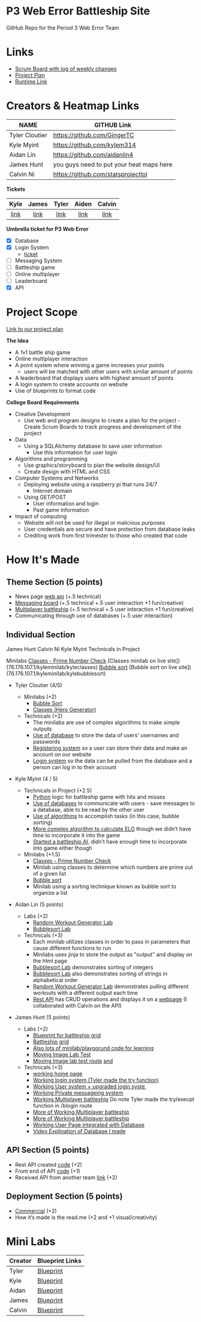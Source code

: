 # P3 Web Error Battleship Site 
GitHub Repo for the Period 3 Web Error Team
# Links
- [Scrum Board with log of weekly changes](https://github.com/kylem314/p3-web-error-project/projects/1)
- [Project Plan](https://docs.google.com/document/d/1mxCPJsmhk86rFyu8uSxPnQBxzuSYuO-hp269rwPNfx8/edit)
- [Runtime Link](https://76.176.107.1)

# Creators & Heatmap Links
NAME             | GITHUB Link |
-------------    | -------------- |
Tyler Cloutier | https://github.com/GingerTC  |
Kyle Myint | https://github.com/kylem314 | 
Aidan Lin | https://github.com/aidanlin4 |
James Hunt   | you guys need to put your heat maps here |
Calvin Ni |https://github.com/statsprojectlol |

**Tickets**

| Kyle | James | Tyler | Aiden | Calvin |
| :---: | :---: | :---: | :---: | :---: | 
| [link](https://github.com/kylem314/p3-web-error-project/projects/1#card-57450505) | [link](https://github.com/kylem314/p3-web-error-project/projects/1#card-57450628) | [link](https://github.com/kylem314/p3-web-error-project/projects/1#card-57451796) | [link](https://github.com/kylem314/p3-web-error-project/projects/1#card-57451796) | [link](https://github.com/kylem314/p3-web-error-project/projects/1#card-57451412) |

**Umbrella ticket for P3 Web Error**

- [x] Database
- [x] Login System
     - [ticket](https://github.com/kylem314/p3-web-error-project/projects/1#card-61146210)
- [ ] Messaging System
- [ ] Battleship game
- [ ] Online multiplayer
- [ ] Leaderboard
- [x] API

# Project Scope

[Link to our project plan](https://docs.google.com/document/d/1mxCPJsmhk86rFyu8uSxPnQBxzuSYuO-hp269rwPNfx8/edit?usp=sharing)

**The Idea**
- A 1v1 battle ship game
- Online multiplayer interaction
- A point system where winning a game increases your points
    - users will be matched with other users with similar amount of points
- A leaderboard that displays users with highest amount of points
- A login system to create accounts on website
- Use of blueprints to format code

**College Board Requirements**
- Creative Development
    - Use web and program designs to create a plan for the project
    -Create Scrum Boards to track progress and development of the project
- Data
    - Using a SQLAlchemy database to save user information 
        - Use this information for user login
- Algorithms and programming
    - Use graphics/storyboard to plan the website design/UI 
    - Create design with HTML and CSS
- Computer Systems and Networks
    - Deploying website using a raspberry pi that runs 24/7
        - Internet domain
    - Using GET/POST
        - User information and login
        - Past game information
- Impact of computing
    - Website will not be used for illegal or malicious purposes
    - User credentials are secure and have protection from database leaks
    - Crediting work from first trimester to those who created that code

# How It's Made
## Theme Section (5 points)
- News page [web api](http://127.0.0.1:5001/news) (+.5 technical)
- [Messaging board](http://127.0.0.1:5001/MessageBoard) (+.5 technical +.5 user interaction +1 fun/creative)
- [Multiplayer battleship](http://127.0.0.1:5001/otherpage) (+.5 technical +.5 user interaction +1 fun/creative)
- Communicating through use of databases (+.5 user interaction)


## Individual Section
James Hunt
Calvin Ni
Kyle Myint
Technicals in Project


Minilabs
[Classes - Prime Number Check](https://github.com/kylem314/p3-web-error-project/blob/main/minilabs/kyleminilab/classes.py) 
[Classes minilab on live site])(76.176.107.1/kyleminilab/kyleclasses)
[Bubble sort](https://github.com/kylem314/p3-web-error-project/blob/main/minilabs/kyleminilab/bubblesort.py)
[Bubble sort on live site])(76.176.107.1/kyleminilab/kylebubblesort)

- Tyler Cloutier (4/5)
    - Minilabs (+2)
        - [Bubble Sort](https://github.com/kylem314/p3-web-error-project/blob/c2bb9f73201ff20bde41c76885351f6bd215780d/minilabs/tylerminilab/bubblesort.py#L1-L29)
        - [Classes (Hero Generator)](https://github.com/kylem314/p3-web-error-project/blob/c2bb9f73201ff20bde41c76885351f6bd215780d/minilabs/tylerminilab/lab.py#L1-L57)
    - Technicals (+2)
        - The minilabs are use of complex algorithms to make simple outputs
        - [Use of database](https://github.com/kylem314/p3-web-error-project/blob/c2bb9f73201ff20bde41c76885351f6bd215780d/main.py#L192-L198) to store the data of users' usernames and passwords
        - [Registering system](https://github.com/kylem314/p3-web-error-project/blob/c2bb9f73201ff20bde41c76885351f6bd215780d/main.py#L221-L236) so a user can store their data and make an account on our website
        - [Login system](https://github.com/kylem314/p3-web-error-project/blob/c2bb9f73201ff20bde41c76885351f6bd215780d/main.py#L188-L219) so the data can be pulled from the database and a person can log in to their account
        
- Kyle Myint (4 / 5)
     - Technicals in Project (+2.5)
          - [Python](https://github.com/kylem314/p3-web-error-project/blob/main/python/HtmlToPython.py) logic for battleship game with hits and misses
          - [Use of databases](https://github.com/kylem314/p3-web-error-project/blob/main/blueprints.py) to communicate with users - save messages to a database, able to be read by the other user
          - [Use of algorithms](https://github.com/kylem314/p3-web-error-project/blob/main/minilabs/kyleminilab/bubblesort.py) to accomplish tasks (in this case, bubble sorting) 
          - [More complex algorithm to calculate ELO](https://github.com/kylem314/p3-web-error-project/blob/main/python/elo.py) though we didn’t have time to incorporate it into the game
          - [Started a battleship AI](https://github.com/kylem314/p3-web-error-project/blob/main/python/battleshipai.py), didn’t have enough time to incorporate into game either though
     - Minilabs (+1.5)
          - [Classes - Prime Number Check](https://github.com/kylem314/p3-web-error-project/blob/main/minilabs/kyleminilab/classes.py) 
          - Minilab using classes to determine which numbers are prime out of a given list
          - [Bubble sort](https://github.com/kylem314/p3-web-error-project/blob/main/minilabs/kyleminilab/bubblesort.py)
          - Minilab using a sorting technique known as bubble sort to organize a list

- Aidan Lin (5 points)
     - Labs (+2)
          - [Random Workout Generator Lab](https://github.com/kylem314/p3-web-error-project/tree/main/minilabs/aidanminilab/algo)
          - [Bubblesort Lab](https://github.com/kylem314/p3-web-error-project/tree/main/minilabs/aidanminilab/algo)
     - Technicals (+3)
          - Each minilab utilizes classes in order to pass in parameters that cause different functions to run
          - Minilabs uses jinja to store the output as "output" and display on the html page
          - [Bubblesort Lab](76.176.107.1/aidanminilab/bubblesort) demonstrates sorting of integers
          - [Bubblesort Lab](76.176.107.1/aidanminilab/bubblesort) also demonstrates sorting of strings in alphabetical order
          - [Random Workout Generator Lab](76.176.107.1/aidanminilab/) demonstrates pulling different workouts with a different output each time
          - [Rest API](https://github.com/kylem314/p3-web-error-project/tree/main/minilabs/calvinminilab/api) has CRUD operations and displays it on a [webpage](https://github.com/kylem314/p3-web-error-project/blob/main/minilabs/calvinminilab/api/crud.html) (I collaborated with Calvin on the API)

- James Hunt (5 points)
    - Labs (+2)
         - [Blueprint for battleship grid](https://github.com/kylem314/p3-web-error-project/blob/main/blueprints.py)
         - [Battleship grid](https://github.com/kylem314/p3-web-error-project/blob/d662ad5909352fe4b58a5c6ebe179f6f03d068b0/templates/otherpage.html#L80-L129)
         - [Also lots of minilab/playgorund code for learning](https://github.com/kylem314/p3-web-error-project/tree/main/minilabs/jamesminilab)
         - [Moving Image Lab Test](https://github.com/kylem314/p3-web-error-project/blob/main/templates/MovingImage.html)
         - [Moving Image lab test route](https://github.com/kylem314/p3-web-error-project/blob/d662ad5909352fe4b58a5c6ebe179f6f03d068b0/main.py#L103-L132) [and](https://github.com/kylem314/p3-web-error-project/blob/d662ad5909352fe4b58a5c6ebe179f6f03d068b0/main.py#L80-L90)
     - Technicals (+3)
         - [working home page](https://github.com/kylem314/p3-web-error-project/blob/main/templates/home.html)
         - [Working login system (Tyler made the try function)](https://github.com/kylem314/p3-web-error-project/blob/d662ad5909352fe4b58a5c6ebe179f6f03d068b0/main.py#L188-L236)
         - [Working User system + upgraded login syste,](https://github.com/kylem314/p3-web-error-project/blob/d662ad5909352fe4b58a5c6ebe179f6f03d068b0/main.py#L238-L269)
         - [Working Private messageing system](https://github.com/kylem314/p3-web-error-project/blob/d662ad5909352fe4b58a5c6ebe179f6f03d068b0/main.py#L238-L287)
         - [Working Multiplayer battleship](https://github.com/kylem314/p3-web-error-project/blob/d662ad5909352fe4b58a5c6ebe179f6f03d068b0/main.py#L188-L386) Do note Tyler made the try/execpt function in /blogin route
         - [More of Working Multiplayer battleship](https://github.com/kylem314/p3-web-error-project/blob/d662ad5909352fe4b58a5c6ebe179f6f03d068b0/main.py#L46-L61)
         - [More of Working Multiplayer battleship](https://github.com/kylem314/p3-web-error-project/blob/d662ad5909352fe4b58a5c6ebe179f6f03d068b0/templates/otherpage.html#L1-L179)
         - [Working User Page integrated with Database](https://github.com/kylem314/p3-web-error-project/blob/d662ad5909352fe4b58a5c6ebe179f6f03d068b0/templates/user.html#L1-L142)
         - [Video Explination of Database I made](https://youtu.be/ekf8CcLFokk)
          

## API Section (5 points)
- Rest API created [code](https://github.com/kylem314/p3-web-error-project/tree/main/minilabs/calvinminilab/api) (+2)
- Front end of API [code](https://github.com/kylem314/p3-web-error-project/blob/main/minilabs/calvinminilab/api/crud.html) (+1)
- Received API from another team [link](http://127.0.0.1:5001/crossoverapi) (+2)

## Deployment Section (5 points)
- [Commercial](https://youtu.be/HnA21yrnhtQ) (+2)
- How it’s made is the read.me (+2 and +1 visual/creativity)


# Mini Labs

Creator          | Blueprint Links|
-------------    | -------------- |
Tyler | [Blueprint](https://github.com/kylem314/p3-web-error-project/tree/main/minilabs/tylerminilab) |
Kyle | [Blueprint](https://github.com/kylem314/p3-web-error-project/tree/main/minilabs/kyleminilab) |
Aidan | [Blueprint](https://github.com/kylem314/p3-web-error-project/tree/main/minilabs/aidanminilab) |
James | [Blueprint](https://github.com/kylem314/p3-web-error-project/tree/main/minilabs/jamesminilab) |
Calvin | [Blueprint](https://github.com/kylem314/p3-web-error-project/tree/main/minilabs/calvinminilab) |

